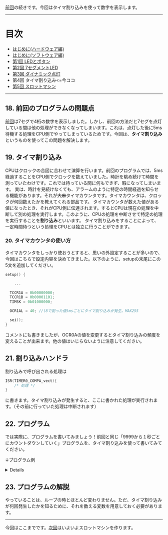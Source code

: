 [前回](https://github.com/TitechMeister/Device-ATtiny2313_Board/tree/main/docs/day3/)の続きです。今回はタイマ割り込みを使って数字を表示します。

---

# 目次

* [はじめに(ハードウェア編)](https://github.com/TitechMeister/Device-ATtiny2313_Board/tree/main/docs/day0.0)
* [はじめに(ソフトウェア編)](https://github.com/TitechMeister/Device-ATtiny2313_Board/tree/main/docs/day0.5)
* [第1回 LEDとボタン](https://github.com/TitechMeister/Device-ATtiny2313_Board/tree/main/docs/day1/)
* [第2回 7セグメントLED](https://github.com/TitechMeister/Device-ATtiny2313_Board/tree/main/docs/day2/)
* [第3回 ダイナミック点灯](https://github.com/TitechMeister/Device-ATtiny2313_Board/tree/main/docs/day3/)
* 第4回 タイマ割り込み<=今ココ
* [第5回 スロットマシン](https://github.com/TitechMeister/Device-ATtiny2313_Board/tree/main/docs/day5/)

---

## 18. 前回のプログラムの問題点

[前回](https://github.com/TitechMeister/Device-ATtiny2313_Board/tree/main/docs/day3/)は7セグで4桁の数字を表示しました。しかし、前回の方法だと7セグを点灯している間は他の処理ができなくなってしまいます。これは、点灯した後に5ms待機する処理をCPU側でやってしまっているためです。今回は、**タイマ割り込み**というものを使ってこの問題を解決します。

## 19. タイマ割り込み

CPUはクロックの合図に合わせて演算を行います。前回のプログラムでは、5ms経過することをCPU側でクロックを数えていました。時計を眺め続けて時間を測っていたわけです。これでは待っている間に何もできず、暇になってしまいます。
実は、時計を見続けなくても、アラームのように特定の時間経過を知らせる機能があります。それが~~大麻~~タイマカウンタです。タイマカウンタは、クロックが何回数えたかを教えてくれる部品です。
タイマカウンタが数えた値がある値になったとき、それがCPU側に伝達されます。するとCPUは現在の処理を中断して別の処理を実行します。このように、CPUの処理を中断させて特定の処理を実行することを**割り込み**といいます。
タイマ割り込みをすることによって、一定時間待つという処理をCPUとは独立に行うことができます。

### 20. タイマカウンタの使い方

タイマカウンタをしっかり使おうとすると、思いの外設定することが多いので、今回はこちらで設定内容を決めてきました。以下のように、setupの末尾にこの5文を追加してください。

```cpp
setup() {

    ...

  TCCR1A = 0b00000000;
  TCCR1B = 0b00001101;
  TIMSK = 0b01000000;

  OCR1AL = 40; //(8で割った値)msごとにタイマ割り込みが発生。MAX255

  sei();
}
```

コメントにも書きましたが、OCR0Aの値を変更するとタイマ割り込みの頻度を変えることが出来ます。他の値はいじらないように注意してください。

## 21. 割り込みハンドラ

割り込みで呼び出される処理は

```cpp
ISR(TIMER0_COMPA_vect){
    /* 処理 */
}
```

に書きます。タイマ割り込みが発生すると、ここに書かれた処理が実行されます。（その前に行っていた処理は中断されます）

## 22. プログラム

では実際に、プログラムを書いてみましょう！前回と同じ「9999から１秒ごとにカウントダウンしていく」プログラムを、タイマ割り込みを使って書いてみてください。

↓プログラム例

<details>

```cpp
int count = 9999;                           //カウントダウン用の変数
int timerdigit = 1;                         //表示桁管理用の変数
int timercount = 0;                         //タイマ割り込みが何回発生したか管理する変数

unsigned char num[10] = {0b11111100, 0b01100000, //0b~~~~~~~~は数字の二進数表示を表す。
                        0b11011010, 0b11110010,
                        0b01100110, 0b10110110,
                        0b10111110, 0b11100000,
                        0b11111110, 0b11110110}; //7セグの各数字のパーツごとのHIGH/LOW。順にABCDEFG(DP)

unsigned char mask[8] = {0b10000000, 0b01000000,
                        0b00100000, 0b00010000,
                        0b00001000, 0b00000100,
                        0b00000010, 0b00000001}; //マスクビット

void display(char digit, int dispnum) {  //digitは表示する桁(1~4), dispnumは表示する値(0~9)
  for (int i = 0; i < 8; i++) {
    unsigned char LED = num[dispnum] & mask[i]; //countの数字のLED表示について、上i桁目のHIGH/LOWを考える
    if (LED == 0) {                          //上i桁目が0ならば、マスクビットとのAND演算によってLEDは0b00000000になっている
      digitalWrite(i, LOW);                  //よってi番目のピンをLOWに設定
    }
    else {                                   //そうでなければ、上i桁目は1
      digitalWrite(i, HIGH);                 //よってi番目のピンをHIGHに設定
    }
  }

  for (int i = 8; i < 12; i++) { //何桁目を表示して何桁目を表示しないのか
    if (i == digit+7) {
      digitalWrite(digit+7, LOW); //digit1->8ピン, digit2->9ピン, digit3->10ピン, digit4->11ピンをLOW
    }
    else {
      digitalWrite(i, HIGH); //表示したい桁以外は無効化
    }

  }
}

ISR (TIMER0_COMPA_vect) {
  if (timerdigit == 1) {
    display(1, count/1000);        //上1桁目(1000の位)の表示
  } else if (timerdigit == 2) {
    display(2, (count%1000)/100);  //上2桁目(100の位)の表示
  } else if (timerdigit == 2) {
    display(3, (count%100)/10);    //上3桁目(10の位)の表示
  } else if (timerdigit == 3) {
    display(4, count%10);          //上4桁目(1の位)の表示
  }

  timerdigit = timerdigit + 1;
  if (timerdigit == 5) {
    timerdigit = 1;
  }

  timercount = timercount + 1;
  if (timercount == 100) {
    timercount = 0;
    count = count - 1;
    if (count == 0) {
      count = 9999;
    }
  }
  
}

void setup() {
  // put your setup code here, to run once:
  for (int i = 0; i < 12; i++) {
    pinMode(i, OUTPUT);   //0~11ピンの出力機能を有効化、すなわちA~DP, digit1~4に出力できるように
  }

  TCCR1A = 0b00000000;
  TCCR1B = 0b00001101;
  TIMSK = 0b01000000;

  OCR1AL = 40; //(8で割った値)msごとにタイマ割り込みが発生。MAX255

  sei();

}

void loop() {
  // put your main code here, to run repeatedly:

}

```

</details>

## 23. プログラムの解説

やっていることは、ループの時とほとんど変わりません。ただ、タイマ割り込みが何回発生したかを知るために、それを数える変数を用意しておく必要があります。

---

今回はここまでです。[次回](https://github.com/TitechMeister/Device-ATtiny2313_Board/tree/main/docs/day5/)はいよいよスロットマシンを作ります。
